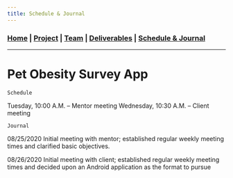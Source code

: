 ```yaml
---
title: Schedule & Journal
---
```

### [Home](https://mtcahill57.github.io/523-fa20-m.github.io/) \| [Project](project.md) \| [Team](team.md) \| [Deliverables](deliverables.md) \| [Schedule & Journal](journal-sched.md)

___

# Pet Obesity Survey App

```
Schedule
```
Tuesday, 10:00 A.M. – Mentor meeting
Wednesday, 10:30 A.M. – Client meeting


```
Journal
```
08/25/2020
Initial meeting with mentor; established regular weekly meeting times and clarified basic objectives.

08/26/2020
Initial meeting with client; established regular weekly meeting times and decided upon an Android application as the format to pursue